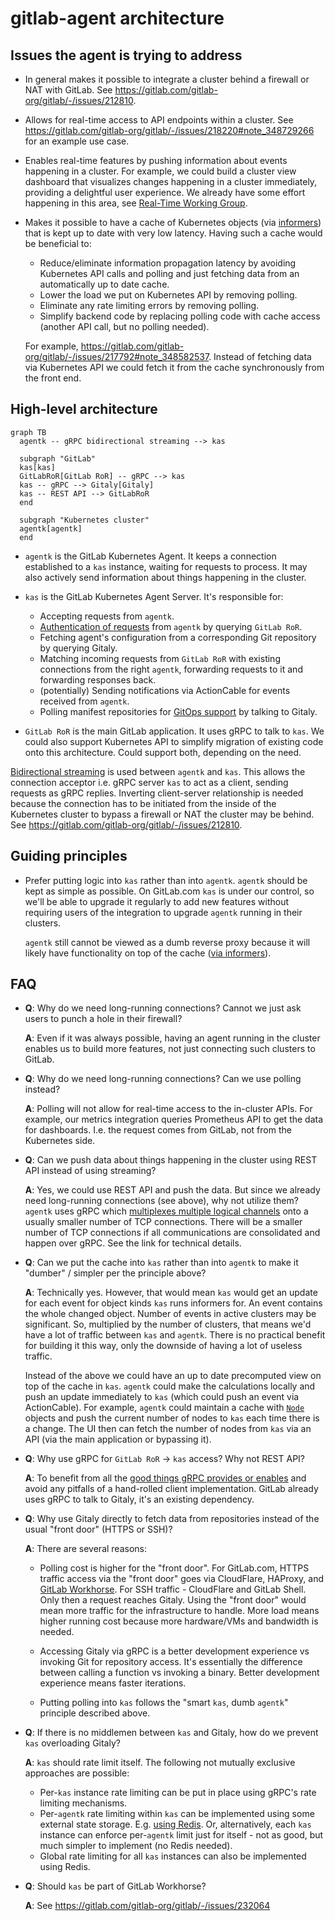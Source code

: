 # gitlab-agent architecture

## Issues the agent is trying to address

- In general makes it possible to integrate a cluster behind a firewall or NAT with GitLab. See https://gitlab.com/gitlab-org/gitlab/-/issues/212810.
- Allows for real-time access to API endpoints within a cluster. See https://gitlab.com/gitlab-org/gitlab/-/issues/218220#note_348729266 for an example use case.
- Enables real-time features by pushing information about events happening in a cluster. For example, we could build a cluster view dashboard that visualizes changes happening in a cluster immediately, providing a delightful user experience. We already have some effort happening in this area, see [Real-Time Working Group](https://about.gitlab.com/company/team/structure/working-groups/real-time/).
- Makes it possible to have a cache of Kubernetes objects (via [informers](https://github.com/kubernetes/client-go/blob/ccd5becdffb7fd8006e31341baaaacd14db2dcb7/tools/cache/shared_informer.go#L34-L183)) that is kept up to date with very low latency. Having such a cache would be beneficial to:

  - Reduce/eliminate information propagation latency by avoiding Kubernetes API calls and polling and just fetching data from an automatically up to date cache.
  - Lower the load we put on Kubernetes API by removing polling.
  - Eliminate any rate limiting errors by removing polling.
  - Simplify backend code by replacing polling code with cache access (another API call, but no polling needed).

  For example, https://gitlab.com/gitlab-org/gitlab/-/issues/217792#note_348582537. Instead of fetching data via Kubernetes API we could fetch it from the cache synchronously from the front end.

## High-level architecture

```mermaid
graph TB
  agentk -- gRPC bidirectional streaming --> kas

  subgraph "GitLab"
  kas[kas]
  GitLabRoR[GitLab RoR] -- gRPC --> kas
  kas -- gRPC --> Gitaly[Gitaly]
  kas -- REST API --> GitLabRoR
  end

  subgraph "Kubernetes cluster"
  agentk[agentk]
  end
```

* `agentk` is the GitLab Kubernetes Agent. It keeps a connection established to a `kas` instance, waiting for requests to process. It may also actively send information about things happening in the cluster.

* `kas` is the GitLab Kubernetes Agent Server. It's responsible for:
  * Accepting requests from `agentk`.
  * [Authentication of requests](identity_and_auth.md) from `agentk` by querying `GitLab RoR`.
  * Fetching agent's configuration from a corresponding Git repository by querying Gitaly.
  * Matching incoming requests from `GitLab RoR` with existing connections from the right `agentk`, forwarding requests to it and forwarding responses back.
  * (potentially) Sending notifications via ActionCable for events received from `agentk`.
  * Polling manifest repositories for [GitOps support](gitops.md) by talking to Gitaly.

* `GitLab RoR` is the main GitLab application. It uses gRPC to talk to `kas`. We could also support Kubernetes API to simplify migration of existing code onto this architecture. Could support both, depending on the need.

[Bidirectional streaming](https://grpc.io/docs/guides/concepts/#bidirectional-streaming-rpc) is used between `agentk` and `kas`. This allows the connection acceptor i.e. gRPC server `kas` to act as a client, sending requests as gRPC replies. Inverting client-server relationship is needed because the connection has to be initiated from the inside of the Kubernetes cluster to bypass a firewall or NAT the cluster may be behind. See https://gitlab.com/gitlab-org/gitlab/-/issues/212810.

## Guiding principles

- Prefer putting logic into `kas` rather than into `agentk`. `agentk` should be kept as simple as possible. On GitLab.com `kas` is under our control, so we'll be able to upgrade it regularly to add new features without requiring users of the integration to upgrade `agentk` running in their clusters.

  `agentk` still cannot be viewed as a dumb reverse proxy because it will likely have functionality on top of the cache ([via informers](https://github.com/kubernetes/client-go/blob/ccd5becdffb7fd8006e31341baaaacd14db2dcb7/tools/cache/shared_informer.go#L34-L183)).

## FAQ

- **Q**: Why do we need long-running connections? Cannot we just ask users to punch a hole in their firewall?

  **A**: Even if it was always possible, having an agent running in the cluster enables us to build more features, not just connecting such clusters to GitLab.

- **Q**: Why do we need long-running connections? Can we use polling instead?

  **A**: Polling will not allow for real-time access to the in-cluster APIs. For example, our metrics integration queries Prometheus API to get the data for dashboards. I.e. the request comes from GitLab, not from the Kubernetes side.

- **Q**: Can we push data about things happening in the cluster using REST API instead of using streaming?

  **A**: Yes, we could use REST API and push the data. But since we already need long-running connections (see above), why not utilize them? `agentk` uses gRPC which [multiplexes multiple logical channels](https://www.cncf.io/blog/2018/08/31/grpc-on-http-2-engineering-a-robust-high-performance-protocol/) onto a usually smaller number of TCP connections. There will be a smaller number of TCP connections if all communications are consolidated and happen over gRPC. See the link for technical details.

- **Q**: Can we put the cache into `kas` rather than into `agentk` to make it "dumber" / simpler per the principle above?

  **A**: Technically yes. However, that would mean `kas` would get an update for each event for object kinds `kas` runs informers for. An event contains the whole changed object. Number of events in active clusters may be significant. So, multiplied by the number of clusters, that means we'd have a lot of traffic between `kas` and `agentk`. There is no practical benefit for building it this way, only the downside of having a lot of useless traffic.

  Instead of the above we could have an up to date precomputed view on top of the cache in `kas`. `agentk` could make the calculations locally and push an update immediately to `kas` (which could push an event via ActionCable). For example, `agentk` could maintain a cache with [`Node`](https://kubernetes.io/docs/concepts/architecture/nodes/) objects and push the current number of nodes to `kas` each time there is a change. The UI then can fetch the number of nodes from `kas` via an API (via the main application or bypassing it).

- **Q**: Why use gRPC for `GitLab RoR` -> `kas` access? Why not REST API?

  **A**: To benefit from all the [good things gRPC provides or enables](https://grpc.io/faq/) and avoid any pitfalls of a hand-rolled client implementation. GitLab already uses gRPC to talk to Gitaly, it's an existing dependency.

- **Q**: Why use Gitaly directly to fetch data from repositories instead of the usual "front door" (HTTPS or SSH)?

  **A**: There are several reasons:

  - Polling cost is higher for the "front door". For GitLab.com, HTTPS traffic access via the "front door" goes via CloudFlare, HAProxy, and [GitLab Workhorse](https://gitlab.com/gitlab-org/gitlab-workhorse/). For SSH traffic - CloudFlare and GitLab Shell. Only then a request reaches Gitaly. Using the "front door" would mean more traffic for the infrastructure to handle. More load means higher running cost because more hardware/VMs and bandwidth is needed.

  - Accessing Gitaly via gRPC is a better development experience vs invoking Git for repository access. It's essentially the difference between calling a function vs invoking a binary. Better development experience means faster iterations.

  - Putting polling into `kas` follows the "smart `kas`, dumb `agentk`" principle described above.

- **Q**: If there is no middlemen between `kas` and Gitaly, how do we prevent `kas` overloading Gitaly?

  **A**: `kas` should rate limit itself. The following not mutually exclusive approaches are possible:

  - Per-`kas` instance rate limiting can be put in place using gRPC's rate limiting mechanisms.
  - Per-`agentk` rate limiting within `kas` can be implemented using some external state storage. E.g. [using Redis](https://redislabs.com/redis-best-practices/basic-rate-limiting/). Or, alternatively, each `kas` instance can enforce per-`agentk` limit just for itself - not as good, but much simpler to implement (no Redis needed).
  - Global rate limiting for all `kas` instances can also be implemented using Redis.

- **Q**: Should `kas` be part of GitLab Workhorse?

  **A**: See https://gitlab.com/gitlab-org/gitlab/-/issues/232064
